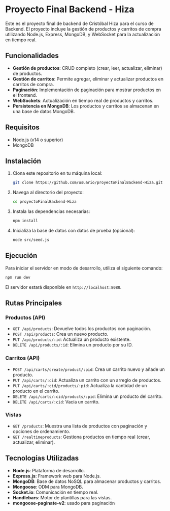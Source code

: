 # Proyecto Final Backend - Hiza

Este es el proyecto final de backend de Cristóbal Hiza para el curso de Backend. El proyecto incluye la gestión de productos y carritos de compra utilizando Node.js, Express, MongoDB, y WebSocket para la actualización en tiempo real.

## Funcionalidades

- **Gestión de productos**: CRUD completo (crear, leer, actualizar, eliminar) de productos.
- **Gestión de carritos**: Permite agregar, eliminar y actualizar productos en carritos de compra.
- **Paginación**: Implementación de paginación para mostrar productos en el frontend.
- **WebSockets**: Actualización en tiempo real de productos y carritos.
- **Persistencia en MongoDB**: Los productos y carritos se almacenan en una base de datos MongoDB.

## Requisitos

- Node.js (v14 o superior)
- MongoDB

## Instalación

1. Clona este repositorio en tu máquina local:

   ```bash
   git clone https://github.com/usuario/proyectoFinalBackend-Hiza.git
   ```

2. Navega al directorio del proyecto:

   ```bash
   cd proyectoFinalBackend-Hiza
   ```

3. Instala las dependencias necesarias:

   ```bash
   npm install
   ```

4. Inicializa la base de datos con datos de prueba (opcional):

   ```bash
   node src/seed.js
   ```

## Ejecución

Para iniciar el servidor en modo de desarrollo, utiliza el siguiente comando:

```bash
npm run dev
```

El servidor estará disponible en `http://localhost:8080`.

## Rutas Principales

### Productos (API)

- `GET /api/products`: Devuelve todos los productos con paginación.
- `POST /api/products`: Crea un nuevo producto.
- `PUT /api/products/:id`: Actualiza un producto existente.
- `DELETE /api/products/:id`: Elimina un producto por su ID.

### Carritos (API)

- `POST /api/carts/create/product/:pid`: Crea un carrito nuevo y añade un producto.
- `PUT /api/carts/:cid`: Actualiza un carrito con un arreglo de productos.
- `PUT /api/carts/:cid/products/:pid`: Actualiza la cantidad de un producto en el carrito.
- `DELETE /api/carts/:cid/products/:pid`: Elimina un producto del carrito.
- `DELETE /api/carts/:cid`: Vacía un carrito.

### Vistas

- `GET /products`: Muestra una lista de productos con paginación y opciones de ordenamiento.
- `GET /realtimeproducts`: Gestiona productos en tiempo real (crear, actualizar, eliminar).

## Tecnologías Utilizadas

- **Node.js**: Plataforma de desarrollo.
- **Express.js**: Framework web para Node.js.
- **MongoDB**: Base de datos NoSQL para almacenar productos y carritos.
- **Mongoose**: ODM para MongoDB.
- **Socket.io**: Comunicación en tiempo real.
- **Handlebars**: Motor de plantillas para las vistas.
- **mongoose-paginate-v2**: usado para paginación
